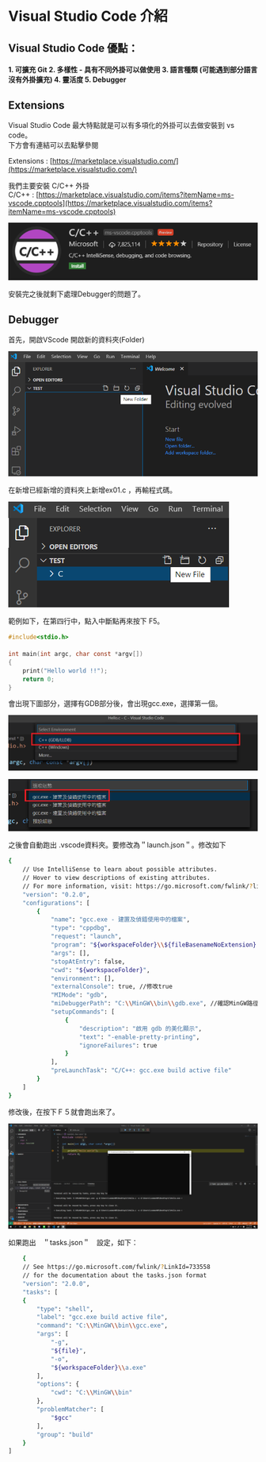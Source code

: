 # Visual Studio Code 介紹

## Visual Studio Code 優點：

#### 1. 可擴充 Git 2. 多樣性 - 具有不同外掛可以做使用 3. 語言種類 \(可能遇到部分語言沒有外掛擴充\) 4. 靈活度 5. Debugger

## Extensions 

Visual Studio Code 最大特點就是可以有多項化的外掛可以去做安裝到 vs code。  
下方會有連結可以去點擊參閱

Extensions : [https://marketplace.visualstudio.com/](https://marketplace.visualstudio.com/)

我們主要安裝 C/C++ 外掛   
C/C++ : [https://marketplace.visualstudio.com/items?itemName=ms-vscode.cpptools](https://marketplace.visualstudio.com/items?itemName=ms-vscode.cpptools)

![](../.gitbook/assets/image%20%281%29.png)

安裝完之後就剩下處理Debugger的問題了。



## Debugger

首先，開啟VScode 開啟新的資料夾\(Folder\)

![](../.gitbook/assets/image%20%282%29.png)



在新增已經新增的資料夾上新增ex01.c ，再輸程式碼。

![](../.gitbook/assets/image%20%283%29.png)

範例如下，在第四行中，點入中斷點再來按下 F5。

```c
#include<stdio.h>

int main(int argc, char const *argv[])
{
    print("Hello world !!");
    return 0;
}
```

會出現下圖部分，選擇有GDB部分後，會出現gcc.exe，選擇第一個。

![&#xFF11;&#xFF0E;&#x8A2D;&#x5B9A;&#xFF0D;&#xFF26;&#xFF15;&#x5F8C;&#x9078;&#x64C7;&#x7B2C;&#x4E00;&#x500B;&#x9078;&#x9805;](../.gitbook/assets/image%20%285%29.png)

![&#xFF12;&#xFF0E;&#x8A2D;&#x5B9A;&#xFF0D;&#x9078;&#x64C7;&#x7B2C;&#x4E00;&#x500B;&#x9078;&#x9805;](../.gitbook/assets/image%20%286%29.png)

之後會自動跑出 .vscode資料夾。要修改為＂launch.json＂。修改如下

```bash
{
    // Use IntelliSense to learn about possible attributes.
    // Hover to view descriptions of existing attributes.
    // For more information, visit: https://go.microsoft.com/fwlink/?linkid=830387
    "version": "0.2.0",
    "configurations": [
        {
            "name": "gcc.exe - 建置及偵錯使用中的檔案",
            "type": "cppdbg",
            "request": "launch",
            "program": "${workspaceFolder}\\${fileBasenameNoExtension}.exe", //修改成${workspaceFolder}
            "args": [],
            "stopAtEntry": false,
            "cwd": "${workspaceFolder}",
            "environment": [],
            "externalConsole": true, //修改true
            "MIMode": "gdb",
            "miDebuggerPath": "C:\\MinGW\\bin\\gdb.exe", //確認MinGW路徑
            "setupCommands": [
                {
                    "description": "啟用 gdb 的美化顯示",
                    "text": "-enable-pretty-printing",
                    "ignoreFailures": true
                }
            ],
            "preLaunchTask": "C/C++: gcc.exe build active file"
        }
    ]
}
```

修改後，在按下Ｆ５就會跑出來了。

![](../.gitbook/assets/image%20%287%29.png)

如果跑出　＂tasks.json＂　設定，如下：

```bash
    {
    // See https://go.microsoft.com/fwlink/?LinkId=733558 
    // for the documentation about the tasks.json format
    "version": "2.0.0",
    "tasks": [
    {
        "type": "shell",
        "label": "gcc.exe build active file",
        "command": "C:\\MinGW\\bin\\gcc.exe",
        "args": [
            "-g",
            "${file}",
            "-o",
            "${workspaceFolder}\\a.exe"
        ],
        "options": {
            "cwd": "C:\\MinGW\\bin"
        },
        "problemMatcher": [
            "$gcc"
        ],
        "group": "build"
    }
]
```



